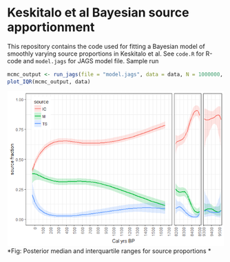 Keskitalo et al Bayesian source apportionment
================

This repository contains the code used for fitting a Bayesian model of smoothly varying source proportions in Keskitalo et al. See `code.R` for R-code and `model.jags` for JAGS model file. Sample run

``` r
mcmc_output <- run_jags(file = "model.jags", data = data, N = 1000000, thin = 1000)
plot_IQR(mcmc_output, data)
```

![](readme_files/figure-markdown_github/unnamed-chunk-2-1.png) *Fig: Posterior median and interquartile ranges for source proportions *
